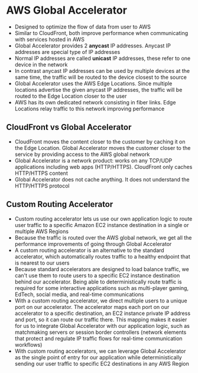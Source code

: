 # AWS Global Accelerator

- Designed to optimize the flow of data from user to AWS
- Similar to CloudFront, both improve performance when communicating with services hosted in AWS
- Global Accelerator provides 2 **anycast** IP addresses. Anycast IP addresses are special type of IP addresses
- Normal IP addresses are called **unicast** IP addresses, these refer to one device in the network
- In contrast anycast IP addresses can be used by multiple devices at the same time, the traffic will be routed to the device closest to the source
- Global Accelerator uses the AWS Edge Locations. Since multiple locations advertise the given anycast IP addresses, the traffic will be routed to the Edge Location closer to the user
- AWS has its own dedicated network consisting in fiber links. Edge Locations relay traffic to this network improving performance

## CloudFront vs Global Accelerator

- CloudFront moves the content closer to the customer by caching it on the Edge Location. Global Accelerator moves the customer closer to the service by providing access to the AWS global network
- Global Accelerator is a network product: works on any TCP/UDP applications including web apps (HTTP/HTTPS). CloudFront only caches HTTP/HTTPS content
- Global Accelerator does not cache anything. It does not understand the HTTP/HTTPS protocol

## Custom Routing Accelerator

- Custom routing accelerator lets us use our own application logic to route user traffic to a specific Amazon EC2 instance destination in a single or multiple AWS Regions
- Because the traffic is routed over the AWS global network, we get all the performance improvements of going through Global Accelerator
-  A custom routing accelerator is an alternative to the standard accelerator, which automatically routes traffic to a healthy endpoint that is nearest to our users
- Because standard accelerators are designed to load balance traffic, we can't use them to route users to a specific EC2 instance destination behind our accelerator. Being able to deterministically route traffic is required for some interactive applications such as multi-player gaming, EdTech, social media, and real-time communications
- With a custom routing accelerator, we direct multiple users to a unique port on our accelerator. The accelerator maps each port on our accelerator to a specific destination, an EC2 instance private IP address and port, so it can route our traffic there. This mapping makes it easier for us to integrate Global Accelerator with our application logic, such as matchmaking servers or session border controllers (network elements that protect and regulate IP traffic flows for real-time communication workflows)
- With custom routing accelerators, we can leverage Global Accelerator as the single point of entry for our application while deterministically sending our user traffic to specific EC2 destinations in any AWS Region
